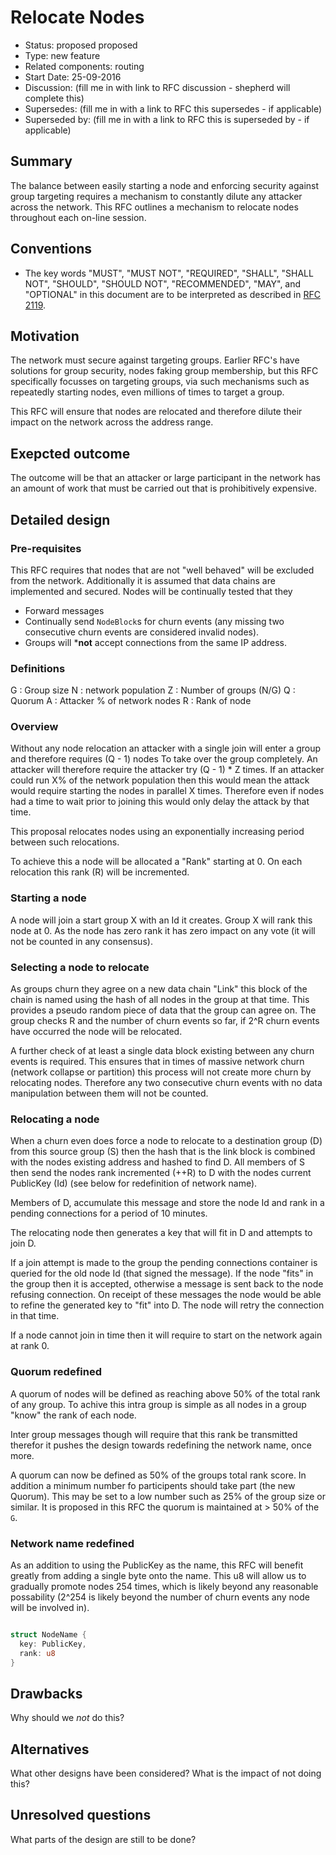 # Relocate Nodes

- Status: proposed proposed
- Type: new feature
- Related components: routing
- Start Date: 25-09-2016
- Discussion: (fill me in with link to RFC discussion - shepherd will complete this)
- Supersedes: (fill me in with a link to RFC this supersedes - if applicable)
- Superseded by: (fill me in with a link to RFC this is superseded by - if applicable)

## Summary

The balance between easily starting a node and enforcing security against group targeting requires
a mechanism to constantly dilute any attacker across the network. This RFC outlines a mechanism to
relocate nodes throughout each on-line session.

## Conventions
- The key words "MUST", "MUST NOT", "REQUIRED", "SHALL", "SHALL NOT", "SHOULD", "SHOULD NOT",
  "RECOMMENDED", "MAY", and "OPTIONAL" in this document are to be interpreted as described in [RFC
  2119](http://tools.ietf.org/html/rfc2119).

## Motivation

The network must secure against targeting groups. Earlier RFC's have solutions for group security,
nodes faking group membership, but this RFC specifically focusses on targeting groups, via such
mechanisms such as repeatedly starting nodes, even millions of times to target a group.

This RFC will ensure that nodes are relocated and therefore dilute their impact on the network
across the address range.

## Exepcted outcome

The outcome will be that an attacker or large participant in the network has an amount of work that
must be carried out that is prohibitively expensive.

## Detailed design

### Pre-requisites

This RFC requires that nodes that are not "well behaved" will be excluded from the network.
Additionally it is assumed that data chains are implemented and secured.
Nodes will be continually tested that they
  - Forward messages
  - Continually send `NodeBlock`s for churn events (any missing two consecutive churn events are
    considered invalid nodes).
  - Groups will ***not** accept connections from the same IP address.

### Definitions

G : Group size
N : network population
Z : Number of groups (N/G)
Q : Quorum
A : Attacker % of network nodes
R : Rank of node

### Overview

Without any node relocation an attacker with a single join will enter a group and therefore requires
(Q - 1) nodes To take over the group completely. An attacker will therefore require the attacker try
(Q - 1) * Z  times. If an attacker could run X% of the network population then this would mean the
attack would require starting the nodes in parallel X times. Therefore even if nodes had a time to
wait prior to joining this would only delay the attack by that time.

This proposal relocates nodes using an exponentially increasing period between such relocations.

To achieve this a node will be allocated a "Rank" starting at 0. On each relocation this rank (R)
will be incremented.

### Starting a node

A node will join a start group X with an Id it creates. Group X will rank this node at 0. As the
node has zero rank it has zero impact on any vote (it will not be counted in any consensus).

### Selecting a node to relocate

As groups churn they agree on a new data chain "Link" this block of the chain is named using the
hash of all nodes in the group at that time. This provides a pseudo random piece of data that the
group can agree on. The group checks R and the number of churn events so far, if 2^R churn events
have occurred the node will be relocated.

A further check of at least a single data block existing between any churn events is required. This
ensures that in times of massive network churn (network collapse or partition) this process will not
create more churn by relocating nodes. Therefore any two consecutive churn events with no data
manipulation between them will not be counted.

### Relocating a node

When a churn even does force a node to relocate to a destination group (D) from this source group
(S) then the hash that is the link block is combined with the nodes existing address and hashed to
find D. All members of S then send the nodes rank incremented (++R) to D with the nodes current
PublicKey (Id) (see below for redefinition of network name).

Members of D, accumulate this message and store the node Id and rank in a pending connections for a
period of 10 minutes.

The relocating node then generates a key that will fit in D and attempts to join D.

If a join attempt is made to the group the pending connections container is queried for the old node
Id (that signed the message). If the node "fits" in the group then it is accepted, otherwise a
message is sent back to the node refusing connection. On receipt of these messages the node would be
able to refine the generated key to "fit" into D. The node will retry the connection in that time.

If a node cannot join in time then it will require to start on the network again at rank 0.

### Quorum redefined

A quorum of nodes will be defined as reaching above 50% of the total rank of any group. To achive
this intra group is simple as all nodes in a group "know" the rank of each node.

Inter group messages though will require that this rank be transmitted therefor it pushes the design
towards redefining the network name, once more.

A quorum can now be defined as 50% of the groups total rank score. In addition a minimum number fo
participents should take part (the new Quorum). This may be set to a low number such as 25% of the
group size or similar. It is proposed in this RFC the quorum is maintained at > 50% of the `G`.

### Network name redefined

As an addition to using the PublicKey as the name, this RFC  will benefit greatly from adding a
single byte onto the name. This u8 will allow us to gradually promote nodes 254 times, which is
likely beyond any reasonable possability (2^254 is likely beyond the number of churn events any node
will be involved in).

```rust

struct NodeName {
  key: PublicKey,
  rank: u8
}

```

## Drawbacks

Why should we *not* do this?

## Alternatives

What other designs have been considered? What is the impact of not doing this?

## Unresolved questions

What parts of the design are still to be done?
